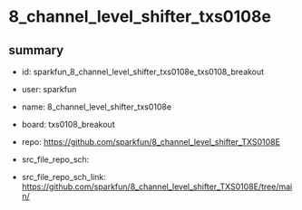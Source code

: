 # 8_channel_level_shifter_txs0108e
 
## summary 
* id: sparkfun_8_channel_level_shifter_txs0108e_txs0108_breakout
* user: sparkfun
* name: 8_channel_level_shifter_txs0108e
* board: txs0108_breakout
* repo: https://github.com/sparkfun/8_channel_level_shifter_TXS0108E



* src_file_repo_sch: 
* src_file_repo_sch_link: https://github.com/sparkfun/8_channel_level_shifter_TXS0108E/tree/main/






